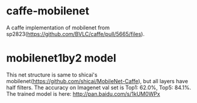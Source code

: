 # caffe-mobilenet
A caffe implementation of mobilenet from sp2823(https://github.com/BVLC/caffe/pull/5665/files).

# mobilenet1by2 model
This net structure is same to shicai's mobilenet(https://github.com/shicai/MobileNet-Caffe), but all layers have half filters. The accuracy on Imagenet val set is Top1: 62.0%, Top5: 84.1%.  The trained model is here: http://pan.baidu.com/s/1kUM0WPx 
